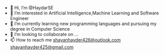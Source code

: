 - 👋 Hi, I’m @HaydarSE
- 👀 I’m interested in Artificial Intelligence,Machine Learning and Software Engineer
- 🌱 I’m currently learning new programming languages and pursuing my degree in Computer Science
- 💞️ I’m looking to collaborate on ...
- 📫 How to reach me shayanhayder426@outlook.com shayanhayder425@gmail.com

<!---
HaydarSE/HaydarSE is a ✨ special ✨ repository because its `README.md` (this file) appears on your GitHub profile.
You can click the Preview link to take a look at your changes.
--->

